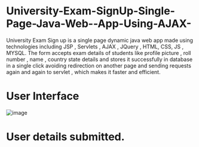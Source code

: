 # University-Exam-SignUp-Single-Page-Java-Web--App-Using-AJAX-
University Exam Sign up is a single page dynamic java web app made using technologies including  JSP ,  Servlets , AJAX , JQuery , HTML, CSS, JS  ,  MYSQL.  The form accepts exam details of students like profile picture  , roll number , name  , country state  details and stores it successfully in database in a single click  avoiding redirection on another page and sending requests again and again to servlet , which makes it faster and efficient.
# User Interface

![image](https://user-images.githubusercontent.com/73352918/191350188-cb7ff04b-e086-449b-a941-765aacd91865.png)
# User details submitted.

